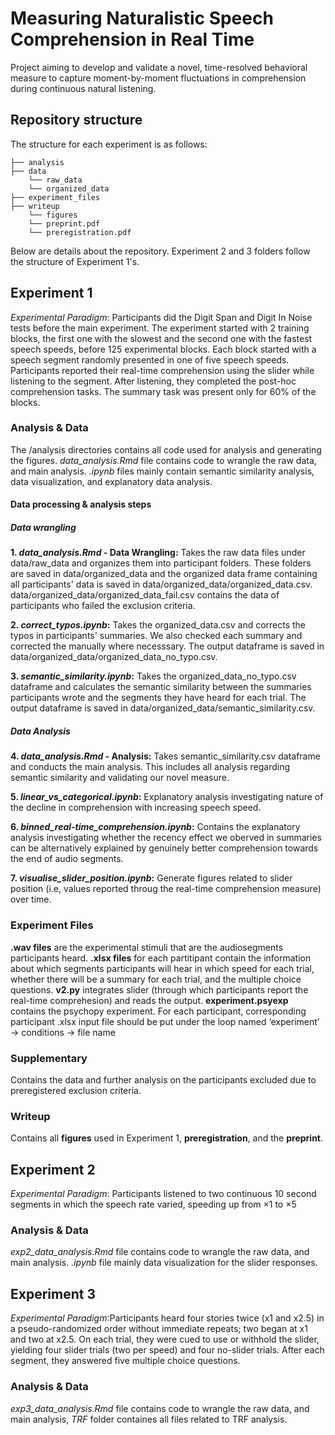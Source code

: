 # Measuring Naturalistic Speech Comprehension in Real Time

Project aiming to develop and validate a novel, time-resolved behavioral measure to capture moment-by-moment fluctuations in comprehension during continuous natural listening.

## Repository structure 
The structure for each experiment is as follows:
```
├── analysis
├── data
    └── raw_data
    └── organized_data
├── experiment_files
├── writeup
    └── figures
    └── preprint.pdf
    └── preregistration.pdf
```
Below are details about the repository. Experiment 2 and 3 folders follow the structure of Experiment 1's.

## Experiment 1 

*Experimental Paradigm*: Participants did the Digit Span and Digit In Noise tests before the main experiment. The experiment started with 2 training blocks, the first one with the slowest and the second one with the fastest speech speeds, before 125 experimental blocks. Each block started with a speech segment randomly presented in one of five speech speeds. Participants reported their real-time comprehension using the slider while listening to the segment. After listening, they completed the post-hoc comprehension tasks. The summary task was present only for 60% of the blocks.

### Analysis & Data

The /analysis directories contains all code used for analysis and generating the figures. *data_analysis.Rmd* file contains code to wrangle the raw data, and main analysis. *.ipynb* files mainly contain semantic similarity analysis, data visualization, and explanatory data analysis. 

#### Data processing & analysis steps 

##### Data wrangling

**1. *data_analysis.Rmd* - Data Wrangling:** Takes the raw data files under data/raw_data and organizes them into participant folders. These folders are saved in data/organized_data and the organized data frame containing all participants' data is saved in data/organized_data/organized_data.csv. data/organized_data/organized_data_fail.csv contains the data of participants who failed the exclusion criteria. 

**2. *correct_typos.ipynb*:** Takes the organized_data.csv and corrects the typos in participants' summaries. We also checked each summary and corrected the manually where necesssary. The output dataframe is saved in data/organized_data/organized_data_no_typo.csv.

**3. *semantic_similarity.ipynb*:** Takes the organized_data_no_typo.csv dataframe and calculates the semantic similarity between the summaries participants wrote and the segments they have heard for each trial. The output dataframe is saved in data/organized_data/semantic_similarity.csv. 

##### Data Analysis

**4. *data_analysis.Rmd* - Analysis:** Takes semantic_similarity.csv dataframe and conducts the main analysis. This includes all analysis regarding semantic similarity and validating our novel measure. 

**5. *linear_vs_categorical.ipynb*:** Explanatory analysis investigating nature of the decline in comprehension with increasing speech speed.

**6. *binned_real-time_comprehension.ipynb*:** Contains the explanatory analysis investigating whether the recency effect we oberved in summaries can be alternatively explained by genuinely better comprehension towards the end of audio segments. 

**7. *visualise_slider_position.ipynb*:** Generate figures related to slider position (i.e, values reported throug the real-time comprehension measure) over time. 

### Experiment Files

**.wav files** are the experimental stimuli that are the audiosegments participants heard. 
**.xlsx files** for each partitipant contain the information about which segments participants will hear in which speed for each trial, whether there will be a summary for each trial, and the multiple choice questions.
**v2.py** integrates slider (through which participants report the real-time comprehesion) and reads the output. 
**experiment.psyexp** contains the psychopy experiment. For each participant, corresponding participant .xlsx input file should be put under the loop named ‘experiment’ -> conditions -> file name

### Supplementary 

Contains the data and further analysis on the participants excluded due to preregistered exclusion criteria. 

### Writeup 

Contains all **figures** used in Experiment 1, **preregistration**, and the **preprint**. 

## Experiment 2

*Experimental Paradigm*: Participants listened to two continuous 10 second segments in which the speech rate varied, speeding up from ×1 to ×5

### Analysis & Data

*exp2_data_analysis.Rmd* file contains code to wrangle the raw data, and main analysis. *.ipynb* file mainly data visualization for the slider responses. 

## Experiment 3

*Experimental Paradigm*:Participants heard four stories twice (x1 and x2.5) in a pseudo-randomized order without immediate repeats; two began at x1 and two at x2.5. On each trial, they were cued to use or withhold the slider, yielding four slider trials (two per speed) and four no-slider trials. After each segment, they answered five multiple choice questions.

### Analysis & Data

*exp3_data_analysis.Rmd* file contains code to wrangle the raw data, and main analysis, *TRF* folder containes all files related to TRF analysis.
